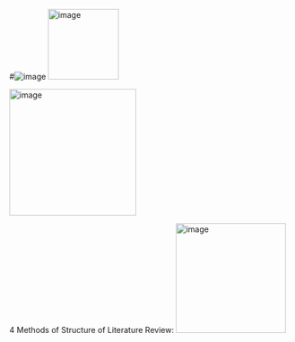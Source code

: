 #![image](https://github.com/user-attachments/assets/d1dab462-65c7-400f-9778-b54e7f418717)
<img width="126" alt="image" src="https://github.com/user-attachments/assets/d1dab462-65c7-400f-9778-b54e7f418717">

<img width="226" alt="image" src="https://github.com/user-attachments/assets/17eda953-f072-459c-8bac-5b3dd3471c6a">


4 Methods of Structure of Literature Review:
<img width="196" alt="image" src="https://github.com/user-attachments/assets/554562be-00aa-4582-8c01-b7ac1dfbdc5e">




